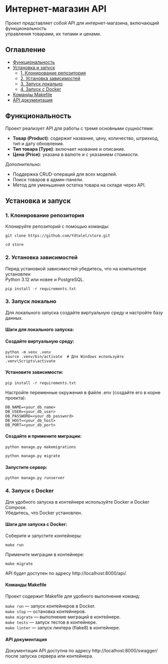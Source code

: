 # Интернет-магазин API

Проект представляет собой API для интернет-магазина, включающий функциональность  
управления товарами, их типами и ценами.  

## Оглавление
- [Функциональность](#функциональность)
- [Установка и запуск](#установка-и-запуск)
  - [1. Клонирование репозитория](#1-клонирование-репозитория)
  - [2. Установка зависимостей](#2-установка-зависимостей)
  - [3. Запуск локально](#3-запуск-локально)
  - [4. Запуск с Docker](#4-запуск-с-docker)
- [Команды Makefile](#команды-makefile)
- [API документация](#api-документация)

## Функциональность
Проект реализует API для работы с тремя основными сущностями:
- **Товар (Product)**: содержит название, цену, количество, штрихкод, тип и дату обновления.
- **Тип товара (Type)**: включает название и описание.
- **Цена (Price)**: указана в валюте и с указанием стоимости.

Дополнительно:
- Поддержка CRUD-операций для всех моделей.
- Поиск товаров в админ-панели.
- Метод для уменьшения остатка товара на складе через API.

## Установка и запуск

### 1. Клонирование репозитория
Клонируйте репозиторий с помощью команды:
```
git clone https://github.com/Ydtalel/store.git
```
`cd store`
### 2. Установка зависимостей
Перед установкой зависимостей убедитесь, что на компьютере установлен   
Python 3.12 или новее и PostgreSQL.

`pip install -r requirements.txt`

### 3. Запуск локально
Для локального запуска создайте виртуальную среду и настройте базу данных.

#### Шаги для локального запуска:   
#### Создайте виртуальную среду:   

```
python -m venv .venv
source .venv/bin/activate  # Для Windows используйте .venv\Scripts\activate
```
#### Установите зависимости:

`pip install -r requirements.txt`  

Настройте переменные окружения в файле .env (создайте его в корне проекта):

```
DB_NAME=<your_db_name>
DB_USER=<your_db_user>
DB_PASSWORD=<your_db_password>
DB_HOST=<your_db_host>
DB_PORT=<your_db_port>
```
#### Создайте и примените миграции:
`python manage.py makemigrations`

`python manage.py migrate`

#### Запустите сервер:
`python manage.py runserver`

### 4. Запуск с Docker
Для удобного запуска в контейнере используйте Docker и Docker Compose.  
Убедитесь, что Docker установлен.

#### Шаги для запуска с Docker:
Соберите и запустите контейнеры:

`make run`

Примените миграции в контейнере:

`make migrate`

API будет доступен по адресу http://localhost:8000/api/.

#### Команды Makefile
Проект содержит Makefile для удобного выполнения команд:

`make run` — запуск контейнеров в Docker.  
`make stop` — остановка контейнеров.   
`make migrate` — выполнение миграций в контейнере.  
`make tests` — запуск тестов в контейнере.   
`make linter` — запуск линтера (flake8) в контейнере.   
#### API документация
Документация API доступна по адресу http://localhost:8000/swagger/   
после запуска сервера или контейнера.